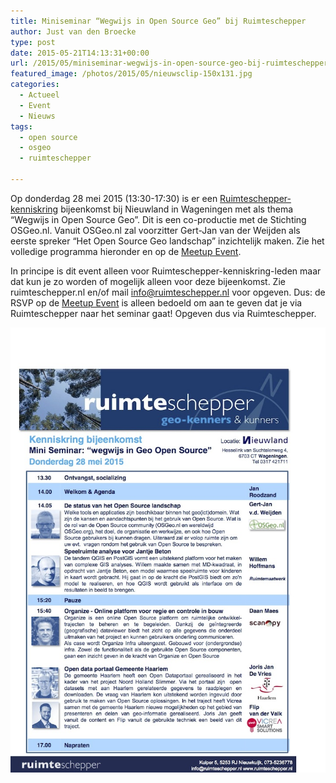 ```yaml
---
title: Miniseminar “Wegwijs in Open Source Geo” bij Ruimteschepper
author: Just van den Broecke
type: post
date: 2015-05-21T14:13:31+00:00
url: /2015/05/miniseminar-wegwijs-in-open-source-geo-bij-ruimteschepper/
featured_image: /photos/2015/05/nieuwsclip-150x131.jpg
categories:
  - Actueel
  - Event
  - Nieuws
tags:
  - open source
  - osgeo
  - ruimteschepper

---
```

Op donderdag 28 mei 2015 (13:30-17:30) is er een [Ruimteschepper-kenniskring][1] bijeenkomst bij Nieuwland in Wageningen met als thema &#8220;Wegwijs in Open Source Geo&#8221;. Dit is een co-productie met de Stichting OSGeo.nl. Vanuit OSGeo.nl zal voorzitter Gert-Jan van der Weijden als eerste spreker &#8220;Het Open Source Geo landschap&#8221; inzichtelijk maken. Zie het volledige programma hieronder en op de [Meetup Event][2].

In principe is dit event alleen voor Ruimteschepper-kenniskring-leden maar dat kun je zo worden of mogelijk alleen voor deze bijeenkomst. Zie ruimteschepper.nl en/of mail info@ruimteschepper.nl voor opgeven. Dus: de RSVP op de [Meetup Event][2] is alleen bedoeld om aan te geven dat je via Ruimteschepper naar het seminar gaat! Opgeven dus via Ruimteschepper. 

<!--
<img loading="lazy" class="alignnone  wp-image-776" src="/photos/2015/05/150528-agenda-28-mei-Miniseminar-OS-Geo.jpg" alt="150528 agenda 28 mei Miniseminar OS-Geo" width="555" height="785" srcset="/photos/2015/05/150528-agenda-28-mei-Miniseminar-OS-Geo.jpg 720w, /photos/2015/05/150528-agenda-28-mei-Miniseminar-OS-Geo-212x300.jpg 212w, /photos/2015/05/150528-agenda-28-mei-Miniseminar-OS-Geo-106x150.jpg 106w" sizes="(max-width: 555px) 100vw, 555px" />
-->

![ 150528 agenda 28 mei Miniseminar OS-Geo ](/photos/2015/05/150528-agenda-28-mei-Miniseminar-OS-Geo.jpg)

[1]: http://ruimteschepper.nl/kenniskring
[2]: http://www.meetup.com/OSGeoNL/events/222686244/


